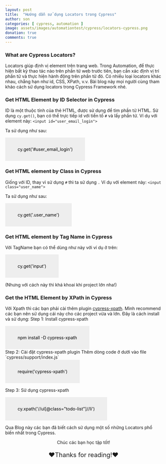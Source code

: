 ```yaml
---
layout: post
title:  "Hướng dẫn sử dụng Locators trong Cypress"
author: son
categories: [ cypress, automation ]
image: assets/images/automationtest/cypress/locators-cypress.png
donation: true
comments: true
---
```


### What are Cypress Locators?

Locators giúp định vị element trên trang web. Trong Automation, để thực hiện bất kỳ thao tác nào trên phần tử web trước tiên, bạn cần xác định vị trí phần tử và thực hiện hành động trên phần tử đó. 
Có nhiều loại locators khác nhau, chẳng hạn như id, CSS, XPath, v.v.
Bài blog này mọi người cùng tham khảo cách sử dụng locators trong Cypress Framework nhé.

### Get HTML Element by ID Selector in Cypress

ID là một thuộc tính của thẻ HTML, được sử dụng để tìm phần tử HTML. Sử dụng `cy.get()`, bạn có thể trực tiếp id với tiền tố `#` và lấy phần tử.
Ví dụ với element này:
`<input id="user_email_login">`

Ta sử dụng như sau:

<div class="myDiv" style="color:black; display: table; background-color:rgb(238,238,238);text-align: left;padding:15px 40px;">
  <p>cy.get('#user_email_login')</p>
</div>

### Get HTML element by Class in Cypress

Giống với ID, thay vì sử dụng `#` thì ta sử dụng `.`
Ví dụ với element này:
`<input class="user_name">`

Ta sử dụng như sau:

<div class="myDiv" style="color:black; display: table; background-color:rgb(238,238,238);text-align: left;padding:15px 40px;">
  <p>cy.get('.user_name')</p>
</div>

### Get HTML element by Tag Name in Cypress
Với TagName bạn có thể dùng như này với ví dụ ở trên:

<div class="myDiv" style="color:black; display: table; background-color:rgb(238,238,238);text-align: left;padding:15px 40px;">
  <p>cy.get('input')</p>
</div>

(Nhưng với cách này thì khá khoai khi project lớn nha!)

### Get the HTML Element by XPath in Cypress
Với Xpath thì các bạn phải cài thêm plugin <a href='https://www.npmjs.com/package/cypress-xpath'>cypress-xpath</a>.
Mình recommend các bạn nên sử dụng cái này cho các project vừa và lớn.
Đây là cách install và sử dụng:
Step 1: Install cypress-xpath
<div class="myDiv" style="color:black; display: table; background-color:rgb(238,238,238);text-align: left;padding:15px 40px;">
  <p>npm install -D cypress-xpath</p>
</div>
Step 2: Cài đặt cypress-xpath plugin
Thêm dòng code ở dưới vào file `cypress/support/index.js`
<div class="myDiv" style="color:black; display: table; background-color:rgb(238,238,238);text-align: left;padding:15px 40px;">
  <p>require('cypress-xpath')</p>
</div>

Step 3: Sử dụng cypress-xpath
<div class="myDiv" style="color:black; display: table; background-color:rgb(238,238,238);text-align: left;padding:15px 40px;">
  <p>cy.xpath('//ul[@class="todo-list"]//li')</p>
</div>


Qua Blog này các bạn đã biết cách sử dụng một số những Locators phổ biến nhất trong Cypress.


<div>
    <p style=" text-align: center; ">Chúc các bạn học tập tốt!</p>
    <p style=" text-align: center; font-size: 20px; ">❤️Thanks for reading!❤️</p>
</div>
